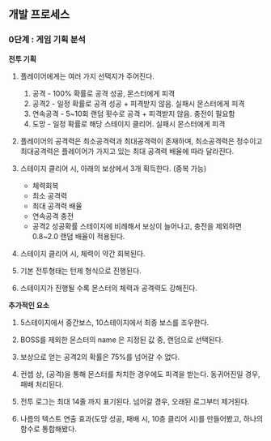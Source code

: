 ## **개발 프로세스**

### **0단계 :  게임 기획 분석**

**전투 기획**

1. 플레이어에게는 여러 가지 선택지가 주어진다.
    1. 공격 - 100% 확률로 공격 성공, 몬스터에게 피격
    2. 공격2 - 일정 확률로 공격 성공 + 피격받지 않음. 실패시 몬스터에게 피격
    3. 연속공격 - 5~10회 랜덤 횟수로 공격 + 피격받지 않음. 충전이 필요함 
    4. 도망 - 일정 확률로 해당 스테이지 클리어. 실패시 몬스터에게 피격

2. 플레이어의 공격력은 최소공격력과 최대공격력이 존재하며, 최소공격력은 정수이고 최대공격력은 플레이어가 가지고 있는 최대 공격력 배율에 따라 달라진다.

3. 스테이지 클리어 시, 아래의 보상에서 3개 획득한다. (중복 가능)
    - 체력회복
    - 최소 공격력
    - 최대 공격력 배율
    - 연속공격 충전
    - 공격2 성공확률
    스테이지에 비례해서 보상이 늘어나고, 충전을 제외하면 0.8~2.0 랜덤 배율이 적용된다.

4. 스테이지 클리어 시, 체력이 약간 회복된다. 

5. 기본 전투형태는 턴제 형식으로 진행된다.

6. 스테이지가 진행될 수록 몬스터의 체력과 공격력도 강해진다.



**추가적인 요소**

1. 5스테이지에서 중간보스, 10스테이지에서 최종 보스를 조우한다. 

2. BOSS를 제외한 몬스터의 name 은 지정된 값 중, 랜덤으로 선택된다. 

3. 보상으로 얻는 공격2의 확률은 75%를 넘어갈 수 없다.

4. 컨셉 상, (공격)을 통해 몬스터를 처치한 경우에도 피격을 받는다. 
    동귀어진일 경우, 패배 처리된다.

5. 전투 로그는 최대 14줄 까지 표기된다. 넘어갈 경우, 오래된 로그부터 제거된다.

6. 나름의 텍스트 연출 효과(도망 성공, 패배 시, 10층 클리어 시)를 만들어봤고,
    하나의 함수로 통합해봤다.